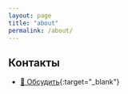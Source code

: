```yaml
---
layout: page
title: "about"
permalink: /about/
---
```


## Контакты
- [💬 Обсудить](https://github.com/korolev-n/korolev-n.github.io/discussions){:target="_blank"}